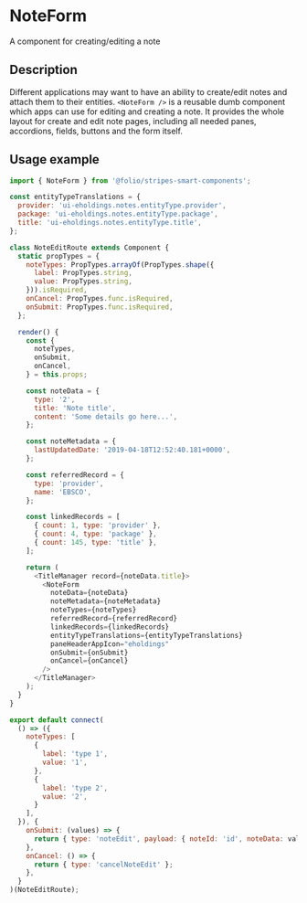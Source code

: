# NoteForm
A component for creating/editing a note

## Description
Different applications may want to have an ability to create/edit notes and attach them to their entities. `<NoteForm />`
is a reusable dumb component which apps can use for editing and creating a note. It provides the whole layout for create and edit note pages, including all needed panes, accordions, fields, buttons and the form itself.

## Usage example
```javascript
import { NoteForm } from '@folio/stripes-smart-components';

const entityTypeTranslations = {
  provider: 'ui-eholdings.notes.entityType.provider',
  package: 'ui-eholdings.notes.entityType.package',
  title: 'ui-eholdings.notes.entityType.title',
};

class NoteEditRoute extends Component {
  static propTypes = {
    noteTypes: PropTypes.arrayOf(PropTypes.shape({
      label: PropTypes.string,
      value: PropTypes.string,
    })).isRequired,
    onCancel: PropTypes.func.isRequired,
    onSubmit: PropTypes.func.isRequired,
  };

  render() {
    const {
      noteTypes,
      onSubmit,
      onCancel,
    } = this.props;

    const noteData = {
      type: '2',
      title: 'Note title',
      content: 'Some details go here...',
    };

    const noteMetadata = {
      lastUpdatedDate: '2019-04-18T12:52:40.181+0000',
    };

    const referredRecord = {
      type: 'provider',
      name: 'EBSCO',
    };

    const linkedRecords = [
      { count: 1, type: 'provider' },
      { count: 4, type: 'package' },
      { count: 145, type: 'title' },
    ];

    return (
      <TitleManager record={noteData.title}>
        <NoteForm
          noteData={noteData}
          noteMetadata={noteMetadata}
          noteTypes={noteTypes}
          referredRecord={referredRecord}
          linkedRecords={linkedRecords}
          entityTypeTranslations={entityTypeTranslations}
          paneHeaderAppIcon="eholdings"
          onSubmit={onSubmit}
          onCancel={onCancel}
        />
      </TitleManager>
    );
  }
}

export default connect(
  () => ({
    noteTypes: [
      {
        label: 'type 1',
        value: '1',
      },
      {
        label: 'type 2',
        value: '2',
      }
    ],
  }), {
    onSubmit: (values) => {
      return { type: 'noteEdit', payload: { noteId: 'id', noteData: values } };
    },
    onCancel: () => {
      return { type: 'cancelNoteEdit' };
    },
  }
)(NoteEditRoute);
```
